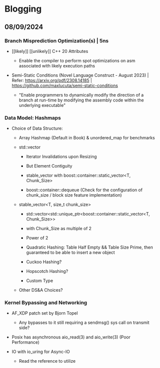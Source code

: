# Blogging

## 08/09/2024

### Branch Misprediction Optimization(s) | 5ns

- [[likely]] [[unlikely]] C++ 20 Attributes 
  - Enable the compiler to perform spot optimizations on asm associated with likely execution paths


- Semi-Static Conditions (Novel Language Construct - August 2023) | Refer: https://arxiv.org/pdf/2308.14185 | https://github.com/maxlucuta/semi-static-conditions
  - "Enable programmers to dynamically modify the direction of a branch at run-time by modifying the assembly code within the underlying executable"


### Data Model: Hashmaps

 - Choice of Data Structure:
    - Array Hashmap (Default in Book) & unordered_map for benchmarks

    - std::vector<T> 
        - Iterator Invalidations upon Resizing
        - But Element Contiguity

        - stable_vector with boost::container::static_vector<T, Chunk_Size>
        - boost::container::dequeue (Check for the configuration of chunk_size / block size feature implementation)

    - stable_vector<T, size_t chunk_size>
        - std::vector<std::unique_ptr<boost::container::static_vector<T, Chunk_Size>>
        - with Chunk_Size as multiple of 2

        - Power of 2
        - Quadratic Hashing: Table Half Empty && Table Size Prime, then guaranteed to be able to insert a new object
        - Cuckoo Hashing?
        - Hopscotch Hashing?
        - Custom Type

    - Other DS&A Choices?


### Kernel Bypassing and Networking
  
  - AF_XDP patch set by Bjorn Topel
    - Any bypasses to it still requiring a sendmsg() sys call on transmit side?

  - Posix has asynchronous aio_read(3) and aio_write(3) (Poor Performance)

  - IO with io_uring for Async-IO
    - Read the reference to utilize